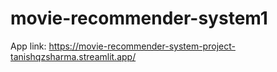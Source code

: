 # movie-recommender-system1
App link: https://movie-recommender-system-project-tanishqzsharma.streamlit.app/
